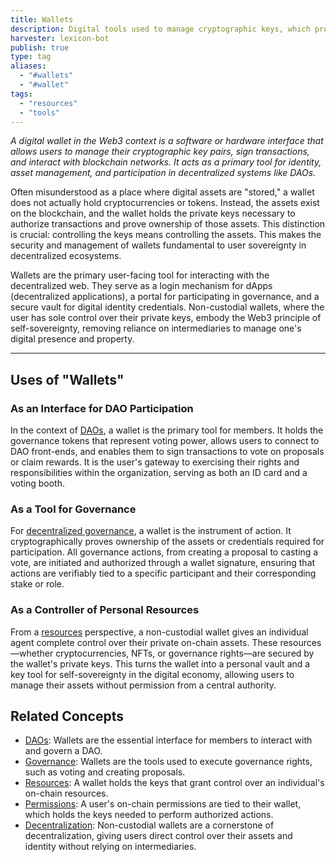 ```yaml
---
title: Wallets
description: Digital tools used to manage cryptographic keys, which provide access to and control over on-chain assets and enable interaction with decentralized applications.
harvester: lexicon-bot
publish: true
type: tag
aliases:
  - "#wallets"
  - "#wallet"
tags:
  - "resources"
  - "tools"
---
```


*A digital wallet in the Web3 context is a software or hardware interface that allows users to manage their cryptographic key pairs, sign transactions, and interact with blockchain networks. It acts as a primary tool for identity, asset management, and participation in decentralized systems like DAOs.*

Often misunderstood as a place where digital assets are "stored," a wallet does not actually hold cryptocurrencies or tokens. Instead, the assets exist on the blockchain, and the wallet holds the private keys necessary to authorize transactions and prove ownership of those assets. This distinction is crucial: controlling the keys means controlling the assets. This makes the security and management of wallets fundamental to user sovereignty in decentralized ecosystems.

Wallets are the primary user-facing tool for interacting with the decentralized web. They serve as a login mechanism for dApps (decentralized applications), a portal for participating in governance, and a secure vault for digital identity credentials. Non-custodial wallets, where the user has sole control over their private keys, embody the Web3 principle of self-sovereignty, removing reliance on intermediaries to manage one's digital presence and property.

---

## Uses of "Wallets"

### As an Interface for DAO Participation

In the context of [DAOs](tags/daos.md), a wallet is the primary tool for members. It holds the governance tokens that represent voting power, allows users to connect to DAO front-ends, and enables them to sign transactions to vote on proposals or claim rewards. It is the user's gateway to exercising their rights and responsibilities within the organization, serving as both an ID card and a voting booth.

### As a Tool for Governance

For [decentralized governance](tags/governance.md), a wallet is the instrument of action. It cryptographically proves ownership of the assets or credentials required for participation. All governance actions, from creating a proposal to casting a vote, are initiated and authorized through a wallet signature, ensuring that actions are verifiably tied to a specific participant and their corresponding stake or role.

### As a Controller of Personal Resources

From a [resources](tags/resources.md) perspective, a non-custodial wallet gives an individual agent complete control over their private on-chain assets. These resources—whether cryptocurrencies, NFTs, or governance rights—are secured by the wallet's private keys. This turns the wallet into a personal vault and a key tool for self-sovereignty in the digital economy, allowing users to manage their assets without permission from a central authority.

## Related Concepts

- [DAOs](tags/daos.md): Wallets are the essential interface for members to interact with and govern a DAO.
- [Governance](tags/governance.md): Wallets are the tools used to execute governance rights, such as voting and creating proposals.
- [Resources](tags/resources.md): A wallet holds the keys that grant control over an individual's on-chain resources.
- [Permissions](tags/permissions.md): A user's on-chain permissions are tied to their wallet, which holds the keys needed to perform authorized actions.
- [Decentralization](tags/decentralization.md): Non-custodial wallets are a cornerstone of decentralization, giving users direct control over their assets and identity without relying on intermediaries.